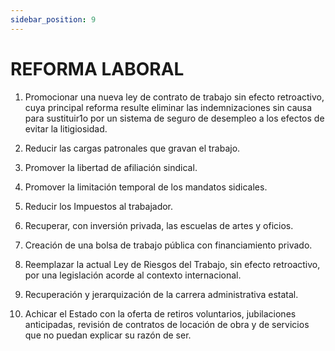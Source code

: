 ```yaml
---
sidebar_position: 9
---
```


# REFORMA LABORAL

1. Promocionar una nueva ley de contrato de trabajo sin efecto retroactivo, cuya
principal reforma resulte eliminar las indemnizaciones sin causa para
sustituir1o por un sistema de seguro de desempleo a los efectos de evitar la
litigiosidad.

2. Reducir las cargas patronales que gravan el trabajo.

3. Promover la libertad de afiliación sindical.

4. Promover la limitación temporal de los mandatos sidicales.

5. Reducir los Impuestos al trabajador.

6. Recuperar, con inversión privada, las escuelas de artes y oficios.

7. Creación de una bolsa de trabajo pública con financiamiento privado.

8. Reemplazar la actual Ley de Riesgos del Trabajo, sin efecto retroactivo, por
una legislación acorde al contexto internacional.

9. Recuperación y jerarquización de la carrera administrativa estatal.

10. Achicar el Estado con la oferta de retiros voluntarios, jubilaciones anticipadas,
revisión de contratos de locación de obra y de servicios que no puedan
explicar su razón de ser.